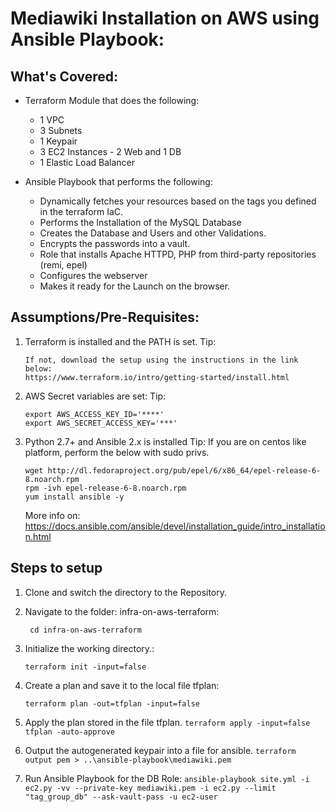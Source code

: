 Mediawiki Installation on AWS using Ansible Playbook: 
========================================================


What's Covered:
----------------
 - Terraform Module that does the following: 
 	- 1 VPC
 	- 3 Subnets  
 	- 1 Keypair 
 	- 3 EC2 Instances - 2 Web and 1 DB
 	- 1 Elastic Load Balancer
   
 - Ansible Playbook that performs the following: 
    - Dynamically fetches your resources based on the tags you defined in the terraform IaC. 
    - Performs the Installation of the MySQL Database
    - Creates the Database and Users and other Validations. 
    - Encrypts the passwords into a vault. 
    - Role that installs Apache HTTPD, PHP from third-party repositories (remi, epel)
    - Configures the webserver
    - Makes it ready for the Launch on the browser. 


Assumptions/Pre-Requisites: 
---------------------------
1. Terraform is installed and the PATH is set. 
	Tip:
	```
	If not, download the setup using the instructions in the link below: 
	https://www.terraform.io/intro/getting-started/install.html
	```
2. AWS Secret variables are set: 
	Tip:
	```
	export AWS_ACCESS_KEY_ID='****'
	export AWS_SECRET_ACCESS_KEY='***'
	```
3. Python 2.7+ and Ansible 2.x is installed
	Tip: If you are on centos like platform, perform the below with sudo privs. 
	```
	wget http://dl.fedoraproject.org/pub/epel/6/x86_64/epel-release-6-8.noarch.rpm
	rpm -ivh epel-release-6-8.noarch.rpm
	yum install ansible -y
	```
	More info on: 
	https://docs.ansible.com/ansible/devel/installation_guide/intro_installation.html

Steps to setup
---------------
1. Clone and switch the directory to the Repository. 

2. Navigate to the folder: infra-on-aws-terraform:

	``` cd infra-on-aws-terraform```
3. Initialize the working directory.:

    ```terraform init -input=false```
4. Create a plan and save it to the local file tfplan: 

	```terraform plan -out=tfplan -input=false``` 
5. Apply the plan stored in the file tfplan.
	```terraform apply -input=false tfplan -auto-approve``` 
6. Output the autogenerated keypair into a file for ansible. 
	```terraform output pem > ..\ansible-playbook\mediawiki.pem```
7. Run Ansible Playbook for the DB Role: 
  ```ansible-playbook site.yml -i ec2.py -vv --private-key mediawiki.pem -i ec2.py --limit "tag_group_db" --ask-vault-pass -u ec2-user```

